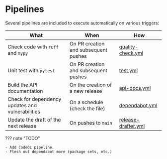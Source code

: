 # Pipelines

Several pipelines are included to execute automatically on various triggers:

| What                                             | When                                 | How                   |
|--------------------------------------------------|--------------------------------------|-----------------------|
| Check code with `ruff` and `mypy`                | On PR creation and subsequent pushes | [quality-check.yml]   |
| Unit test with `pytest`                          | On PR creation and subsequent pushes | [test.yml]            |
| Build the API documentation                      | On the creation of a new release     | [api-docs.yml]        |
| Check for dependency updates and vulnerabilities | On a schedule (check the file)       | [dependabot.yml]      |
| Update the draft of the next release             | On pushes to `main`                  | [release-drafter.yml] |

??? note "TODO"

    - Add CodeQL pipeline.
    - Flesh out dependabot more (package sets, etc.)

[api-docs.yml]: https://github.com/eshwen/ds-python-boilerplate/blob/main/.github/workflows/api-docs.yml

[quality-check.yml]: https://github.com/eshwen/ds-python-boilerplate/blob/main/.github/workflows/quality-check.yml

[test.yml]: https://github.com/eshwen/ds-python-boilerplate/blob/main/.github/workflows/test.yml

[dependabot.yml]: https://github.com/eshwen/ds-python-boilerplate/blob/main/.github/dependabot.yml

[release-drafter.yml]:  https://github.com/eshwen/ds-python-boilerplate/blob/main/.github/workflows/release-drafter.yml
